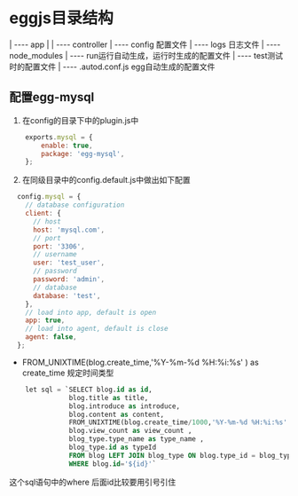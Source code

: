 <!--
 * @Author: lts
 * @Date: 2020-12-18 20:25:01
 * @LastEditTime: 2020-12-21 17:59:39
 * @FilePath: \react-blog\blog-server\blog.md
-->
# eggjs目录结构
 | ----  app
 |      | ---- controller
 | ----  config 配置文件
 | ----  logs 日志文件
 | ----  node_modules
 | ----  run运行自动生成，运行时生成的配置文件
 | ----  test测试时的配置文件
 | ---- .autod.conf.js egg自动生成的配置文件
## 配置egg-mysql
1. 在config的目录下中的plugin.js中
```js
    exports.mysql = {
        enable: true,
        package: 'egg-mysql',
    };
```
2. 在同级目录中的config.default.js中做出如下配置
```js
  config.mysql = {
    // database configuration
    client: {
      // host
      host: 'mysql.com',
      // port
      port: '3306',
      // username
      user: 'test_user',
      // password
      password: 'admin',
      // database
      database: 'test',
    },
    // load into app, default is open
    app: true,
    // load into agent, default is close
    agent: false,
  };
```

+ FROM_UNIXTIME(blog.create_time,'%Y-%m-%d %H:%i:%s' ) as create_time  规定时间类型

```sql
    let sql = `SELECT blog.id as id,
               blog.title as title,
               blog.introduce as introduce,
               blog.content as content,
               FROM_UNIXTIME(blog.create_time/1000,'%Y-%m-%d %H:%i:%s' ) as create_time,
               blog.view_count as view_count ,
               blog_type.type_name as type_name ,
               blog_type.id as typeId 
               FROM blog LEFT JOIN blog_type ON blog.type_id = blog_type.Id 
               WHERE blog.id='${id}'`
```
这个sql语句中的where 后面id比较要用引号引住